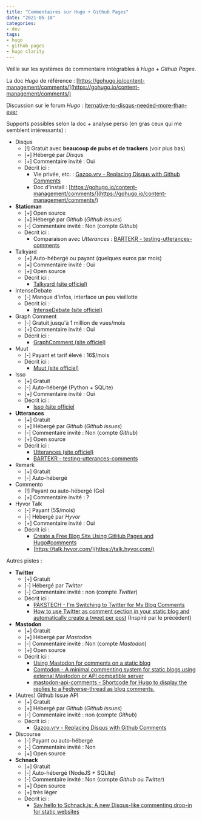 ```yaml
---
title: "Commentaires sur Hugo + Github Pages"
date: "2021-05-10"
categories: 
- dev
tags: 
- hugo
- github pages
- hugo clarity
---
```


Veille sur les systèmes de commentaire intégrables à _Hugo_ + _Github Pages_.

La doc _Hugo_ de référence : [https://gohugo.io/content-management/comments/](https://gohugo.io/content-management/comments/)

Discussion sur le forum _Hugo_ : [lternative-to-disqus-needed-more-than-ever](https://discourse.gohugo.io/t/alternative-to-disqus-needed-more-than-ever/5516)

Supports possibles selon la doc + analyse perso (en gras ceux qui me semblent intéressants) :

- Disqus
    - [!] Gratuit avec **beaucoup de pubs et de trackers** (voir plus bas)
    - [+] Hébergé par _Disqus_
    - [+] Commentaire invité : Oui
    - Décrit ici :
        - Vie privée, etc. : [Gazoo.vrv - Replacing Disqus with Github Comments](http://donw.io/post/github-comments/)
        - Doc d'install : [https://gohugo.io/content-management/comments/](https://gohugo.io/content-management/comments/)
- __Staticman__
    - [+] Open source
    - [+] Hébergé par _Github_ (_Github issues_)
    - [-] Commentaire invité : Non (compte _Github_)
    - Décrit ici :
        - Comparaison avec _Utterances_ : [BARTEKR - testing-utterances-comments](https://blog.bartekr.net/2021/01/17/testing-utterances-comments/)
- Talkyard
    - [+] Auto-hébergé ou payant (quelques euros par mois)
    - [+] Commentaire invité : Oui
    - [+] Open source
    - Décrit ici :
        - [Talkyard (site officiel)](https://www.talkyard.io/)
- IntenseDebate
    - [-] Manque d'infos, interface un peu vieillotte
    - Décrit ici :
        - [IntenseDebate (site officiel)](https://www.intensedebate.com/home)
- Graph Comment
    - [-] Gratuit jusqu'à 1 million de vues/mois
    - [+] Commentaire invité : Oui
    - Décrit ici :
        - [GraphComment (site officiel)](https://graphcomment.com/)
- Muut
    - [-] Payant et tarif élevé : 16$/mois
    - Décrit ici :
        - [Muut (site officiel)](https://muut.com/)
- Isso
    - [+] Gratuit
    - [-] Auto-hébergé (Python + SQLite)
    - [+] Commentaire invité : Oui
    - Décrit ici :
        - [Isso (site officiel](https://posativ.org/isso/)
- __Utterances__
    - [+] Gratuit
    - [+] Hébergé par _Github_ (_Github issues_)
    - [-] Commentaire invité : Non (compte _Github_)
    - [+] Open source
    - Décrit ici :
        - [Utterances (site officiel)](https://utteranc.es/)
        - [BARTEKR - testing-utterances-comments](https://blog.bartekr.net/2021/01/17/testing-utterances-comments/)
- Remark
    - [+] Gratuit
    - [-] Auto-hébergé
- Commento
    - [!] Payant ou auto-hébergé (Go)
    - [+] Commentaire invité : ?
- Hyvor Talk
    - [-] Payant (5$/mois)
    - [-] Hébergé par _Hyvor_
    - [+] Commentaire invité : Oui
    - Décrit ici :
        - [Create a Free Blog Site Using GitHub Pages and Hugo#comments](https://youngkin.github.io/post/createafreeblogsite/#add-support-for-comments)
        - [https://talk.hyvor.com/](https://talk.hyvor.com/)

Autres pistes :

- __Twitter__
    - [+] Gratuit
    - [-] Hébergé par _Twitter_
    - [-] Commentaire invité : non (compte _Twitter_)
    - Décrit ici :
        - [PÄKSTECH - I'm Switching to Twitter for My Blog Comments](https://pakstech.com/blog/switching-to-twitter-comments/)
        - [How to use Twitter as comment section in your static blog and automatically create a tweet per post](https://theprogress.site/2020-06-30-how-to-use-twitter-as-comment-section-in-your-static-blog/) (Inspiré par le précédent)
- __Mastodon__
    - [+] Gratuit
    - [+] Hébergé par _Mastodon_
    - [-] Commentaire invité : Non (compte _Mastodon_)
    - [+] Open source
    - Décrit ici :
        - [Using Mastodon for comments on a static blog](https://lottalinuxlinks.com/using-mastodon-for-comments-on-a-static-blog/)
        - [Comtodon - A minimal commenting system for static blogs using external Mastodon or API compatible server](https://git.wadza.fr/me/comtodon)
        - [mastodon-api-comments - Shortcode for Hugo to display the replies to a Fediverse-thread as blog comments.](https://schlomp.space/tastytea/hugo-mastodon-api-comments)
- (Autres) Github Issue API
    - [+] Gratuit
    - [+] Hébergé par _Github_ (_Github issues_)
    - [-] Commentaire invité : non (compte _Github_)
    - Décrit ici :
        - [Gazoo.vrv - Replacing Disqus with Github Comments](http://donw.io/post/github-comments/)
- Discourse
    - [-] Payant ou auto-hébergé
    - [-] Commentaire invité : Non
    - [+] Open source
- __Schnack__
    - [+] Gratuit
    - [-] Auto-hébergé (NodeJS + SQLite)
    - [-] Commentaire invité : Non (compte _Github_ ou _Twitter_)
    - [+] Open source
    - [+] très léger
    - Décrit ici :
        - [Say hello to Schnack.js: A new Disqus-like commenting drop-in for static websites](https://www.vis4.net/blog/2017/10/hello-schnack/)





